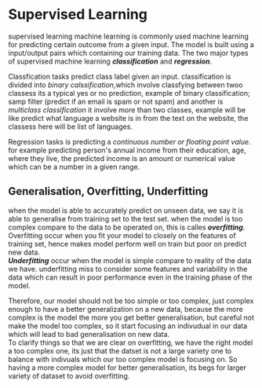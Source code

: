# Supervised Learning
supervised learning machine learning is commonly used machine learning for predicting certain outcome from a given input. The model is built using a input/output pairs which containing our training data.
The two major types of supervised machine learning **_classification_** and  **_regression_**. 

Classfication tasks predict class label given an input. classification is divided into _binary calssification_,which involve classfying between twoo
 classess its a typical yes or no prediction, example of binary classification; samp filter (predict if an email is spam or not spam) and another is _multiclass classification_ it involve more than two classes, example will be like predict what language a website is in from the text on the website, the classess here will be list of languages.
 
 Regression tasks is predicting a _continuous number or floating point value_. for example predicting person's annual income from their education, age, where they live, the predicted income is an amount or numerical value which can be a number in a given range.
 
 ## Generalisation, Overfitting, Underfitting
 when the model is able to accurately predict on unseen data, we say it is able to generalise from training set to the test set. 
 when the model is too complex compare to the data to be operated on, this is calles **_overfitting_**. Overfitting occur when you fit your model to closely on the features of training set, hence makes model perform well on train but poor on predict new data.  
 **_Underfitting_** occur when the model is simple compare to reality of the data we have. underfitting miss to consider some features and variability in the data which can result in poor performance even in the training phase of the model.  
 
 Therefore, our model should not be too simple or too complex, just complex enough to have a better generalization on a new data, because the more complex is the model the more you get better generalisation, but careful not make the model too complex, so it start focusing an indivudual in our data which will lead to bad generalisation on new data.  
 To clarify things so that we are clear on overfitting, we have the right model a too complex one, its just that the datset is not a large variety one to balance with indivuals which our too complex model is focusing on. So having a more complex model for better generalisation, its begs for larger variety of dataset to avoid overfitting. 
 
 




